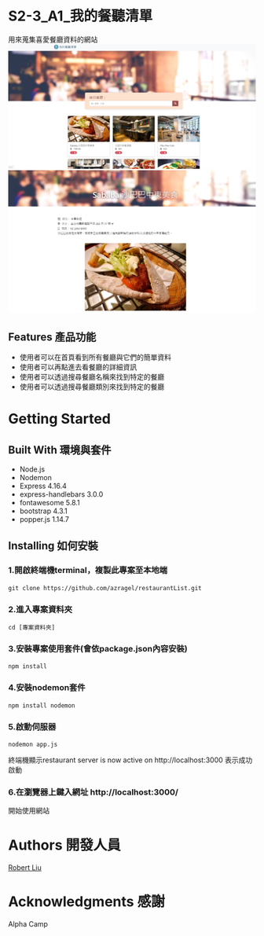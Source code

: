 # S2-3_A1_我的餐聽清單
用來蒐集喜愛餐廳資料的網站
![MyImage](./index.jpg)
![MyImage](./show.jpg)

 ## Features 產品功能
  * 使用者可以在首頁看到所有餐廳與它們的簡單資料
  * 使用者可以再點進去看餐廳的詳細資訊
  * 使用者可以透過搜尋餐廳名稱來找到特定的餐廳
  * 使用者可以透過搜尋餐廳類別來找到特定的餐廳

 

# Getting Started

 ## Built With 環境與套件
  * Node.js
  * Nodemon
  * Express 4.16.4
  * express-handlebars 3.0.0
  * fontawesome 5.8.1
  * bootstrap 4.3.1
  * popper.js 1.14.7


 ## Installing 如何安裝
  ### 1.開啟終端機terminal，複製此專案至本地端
  ```
  git clone https://github.com/azragel/restaurantList.git
  ```

  ### 2.進入專案資料夾
  ```
  cd [專案資料夾]
  ```

  ### 3.安裝專案使用套件(會依package.json內容安裝)
  ```
  npm install 
  ```

  ### 4.安裝nodemon套件
  ```
  npm install nodemon
  ```
  ### 5.啟動伺服器
  ```
  nodemon app.js
  ```
  終端機顯示restaurant server is now active on http://localhost:3000 表示成功啟動

  ### 6.在瀏覽器上鍵入網址 http://localhost:3000/
  開始使用網站
  

# Authors 開發人員
[Robert Liu](https://github.com/azragel)

# Acknowledgments 感謝
Alpha Camp 


